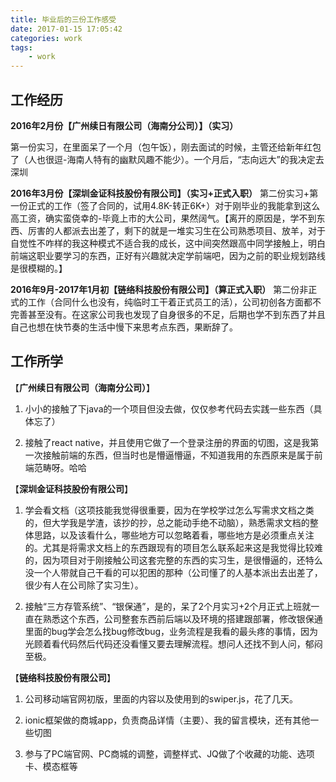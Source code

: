 ```yaml
---
title: 毕业后的三份工作感受
date: 2017-01-15 17:05:42
categories: work
tags: 
	- work
---
```


## 工作经历

**2016年2月份【广州续日有限公司（海南分公司）】（实习）**

第一份实习，在里面呆了一个月（包午饭），刚去面试的时候，主管还给新年红包了（人也很逗-海南人特有的幽默风趣不能少）。一个月后，“志向远大”的我决定去深圳

**2016年3月份【深圳金证科技股份有限公司】（实习+正式入职）**
第二份实习+第一份正式的工作（签了合同的，试用4.8K-转正6K+）对于刚毕业的我能拿到这么高工资，确实蛮侥幸的-毕竟上市的大公司，果然阔气。【离开的原因是，学不到东西、厉害的人都派去出差了，剩下的就是一堆实习生在公司熟悉项目、放羊，对于自觉性不咋样的我这种模式不适合我的成长，这中间突然跟高中同学接触上，明白前端这职业要学习的东西，正好有兴趣就决定学前端吧，因为之前的职业规划路线是很模糊的。】

**2016年9月-2017年1月初【链络科技股份有限公司】（算正式入职）**
第二份非正式的工作（合同什么也没有，纯临时工干着正式员工的活），公司初创各方面都不完善甚至没有。在这家公司我也发现了自身很多的不足，后期也学不到东西了并且自己也想在快节奏的生活中慢下来思考点东西，果断辞了。

<!--more-->

## 工作所学

【**广州续日有限公司（海南分公司）**】

1. 小小的接触了下java的一个项目但没去做，仅仅参考代码去实践一些东西（具体忘了）

2. 接触了react native，并且使用它做了一个登录注册的界面的切图，这是我第一次接触前端的东西，但当时也是懵逼懵逼，不知道我用的东西原来是属于前端范畴呀。哈哈



【**深圳金证科技股份有限公司**】

1. 学会看文档（这项技能我觉得很重要，因为在学校学过怎么写需求文档之类的，但大学我是学渣，该抄的抄，总之能动手绝不动脑），熟悉需求文档的整体思路，以及该看什么，哪些地方可以忽略着看，哪些地方是必须重点关注的。尤其是将需求文档上的东西跟现有的项目怎么联系起来这是我觉得比较难的，因为项目对于刚接触公司这套完整的东西的实习生，是很懵逼的，还特么没一个人带就自己干看的可以犯困的那种（公司懂了的人基本派出去出差了，很少有人在公司除了实习生）。

2. 接触“三方存管系统”、“银保通”，是的，呆了2个月实习+2个月正式上班就一直在熟悉这个东西，公司整套东西前后端以及环境的搭建跟部署，修改银保通里面的bug学会怎么找bug修改bug，业务流程是我看的最头疼的事情，因为光顾着看代码然后代码还没看懂又要去理解流程。想问人还找不到人问，郁闷至极。



【**链络科技股份有限公司**】

1. 公司移动端官网初版，里面的内容以及使用到的swiper.js，花了几天。

2. ionic框架做的商城app，负责商品详情（主要）、我的留言模块，还有其他一些切图

3. 参与了PC端官网、PC商城的调整，调整样式、JQ做了个收藏的功能、选项卡、模态框等